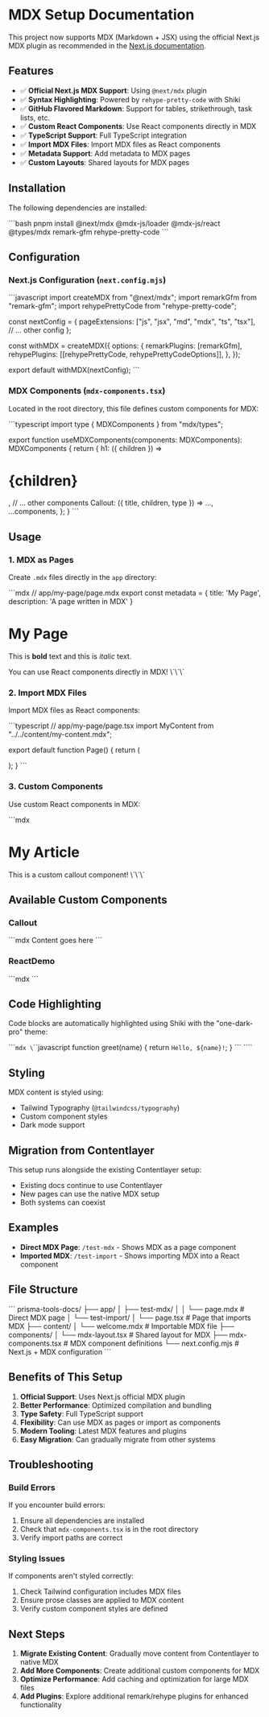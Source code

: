 # MDX Setup Documentation

This project now supports MDX (Markdown + JSX) using the official Next.js MDX plugin as recommended in the [Next.js documentation](https://nextjs.org/docs/pages/guides/mdx).

## Features

- ✅ **Official Next.js MDX Support**: Using `@next/mdx` plugin
- ✅ **Syntax Highlighting**: Powered by `rehype-pretty-code` with Shiki
- ✅ **GitHub Flavored Markdown**: Support for tables, strikethrough, task lists, etc.
- ✅ **Custom React Components**: Use React components directly in MDX
- ✅ **TypeScript Support**: Full TypeScript integration
- ✅ **Import MDX Files**: Import MDX files as React components
- ✅ **Metadata Support**: Add metadata to MDX pages
- ✅ **Custom Layouts**: Shared layouts for MDX pages

## Installation

The following dependencies are installed:

\`\`\`bash
pnpm install @next/mdx @mdx-js/loader @mdx-js/react @types/mdx remark-gfm rehype-pretty-code
\`\`\`

## Configuration

### Next.js Configuration (`next.config.mjs`)

\`\`\`javascript
import createMDX from "@next/mdx";
import remarkGfm from "remark-gfm";
import rehypePrettyCode from "rehype-pretty-code";

const nextConfig = {
  pageExtensions: ["js", "jsx", "md", "mdx", "ts", "tsx"],
  // ... other config
};

const withMDX = createMDX({
  options: {
    remarkPlugins: [remarkGfm],
    rehypePlugins: [[rehypePrettyCode, rehypePrettyCodeOptions]],
  },
});

export default withMDX(nextConfig);
\`\`\`

### MDX Components (`mdx-components.tsx`)

Located in the root directory, this file defines custom components for MDX:

\`\`\`typescript
import type { MDXComponents } from "mdx/types";

export function useMDXComponents(components: MDXComponents): MDXComponents {
  return {
    h1: ({ children }) => <h1 className="...">{children}</h1>,
    // ... other components
    Callout: ({ title, children, type }) => <Alert>...</Alert>,
    ...components,
  };
}
\`\`\`

## Usage

### 1. MDX as Pages

Create `.mdx` files directly in the `app` directory:

\`\`\`mdx
// app/my-page/page.mdx
export const metadata = {
title: 'My Page',
description: 'A page written in MDX'
}

# My Page

This is **bold** text and this is _italic_ text.

<Callout title="Note" type="warning">
  You can use React components directly in MDX!
</Callout>
\`\`\`

### 2. Import MDX Files

Import MDX files as React components:

\`\`\`typescript
// app/my-page/page.tsx
import MyContent from "../../content/my-content.mdx";

export default function Page() {
  return (
    <div className="prose">
      <MyContent />
    </div>
  );
}
\`\`\`

### 3. Custom Components

Use custom React components in MDX:

\`\`\`mdx
# My Article

<Callout title="Important" type="danger">
  This is a custom callout component!
</Callout>

<ReactDemo />
\`\`\`

## Available Custom Components

### Callout

\`\`\`mdx
<Callout title="Title" type="default|warning|danger">
  Content goes here
</Callout>
\`\`\`

### ReactDemo

\`\`\`mdx
<ReactDemo />
\`\`\`

## Code Highlighting

Code blocks are automatically highlighted using Shiki with the "one-dark-pro" theme:

\`\`\``mdx
\`\`\`javascript
function greet(name) {
  return `Hello, ${name}!`;
}
\`\`\`
\`\`\``

## Styling

MDX content is styled using:

- Tailwind Typography (`@tailwindcss/typography`)
- Custom component styles
- Dark mode support

## Migration from Contentlayer

This setup runs alongside the existing Contentlayer setup:

- Existing docs continue to use Contentlayer
- New pages can use the native MDX setup
- Both systems can coexist

## Examples

- **Direct MDX Page**: `/test-mdx` - Shows MDX as a page component
- **Imported MDX**: `/test-import` - Shows importing MDX into a React component

## File Structure

\`\`\`
prisma-tools-docs/
├── app/
│   ├── test-mdx/
│   │   └── page.mdx          # Direct MDX page
│   └── test-import/
│       └── page.tsx          # Page that imports MDX
├── content/
│   └── welcome.mdx           # Importable MDX file
├── components/
│   └── mdx-layout.tsx        # Shared layout for MDX
├── mdx-components.tsx        # MDX component definitions
└── next.config.mjs           # Next.js + MDX configuration
\`\`\`

## Benefits of This Setup

1. **Official Support**: Uses Next.js official MDX plugin
2. **Better Performance**: Optimized compilation and bundling
3. **Type Safety**: Full TypeScript support
4. **Flexibility**: Can use MDX as pages or import as components
5. **Modern Tooling**: Latest MDX features and plugins
6. **Easy Migration**: Can gradually migrate from other systems

## Troubleshooting

### Build Errors

If you encounter build errors:

1. Ensure all dependencies are installed
2. Check that `mdx-components.tsx` is in the root directory
3. Verify import paths are correct

### Styling Issues

If components aren't styled correctly:

1. Check Tailwind configuration includes MDX files
2. Ensure prose classes are applied to MDX content
3. Verify custom component styles are defined

## Next Steps

1. **Migrate Existing Content**: Gradually move content from Contentlayer to native MDX
2. **Add More Components**: Create additional custom components for MDX
3. **Optimize Performance**: Add caching and optimization for large MDX files
4. **Add Plugins**: Explore additional remark/rehype plugins for enhanced functionality
